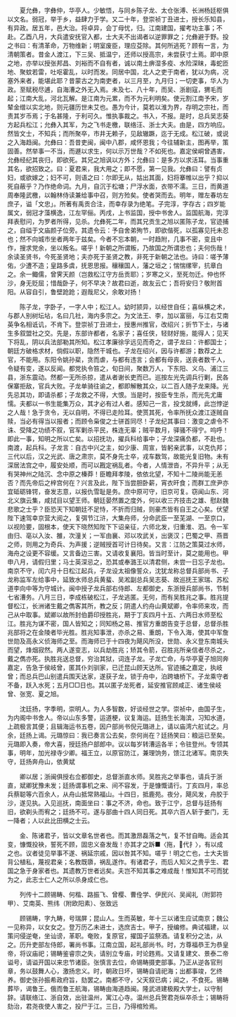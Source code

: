 <!-- { "loadSidebar": true } -->
　　夏允彝，字彝仲，华亭人。少敏悟，与同乡陈子龙、太仓张溥、长洲杨廷枢俱以文名。弱冠，举于乡，益肆力于学。又二十年，登崇祯丁丑进士，授长乐知县，有异政。居五年，邑大治。将卓异，会丁母忧，归。江南建国，擢考功主事；不赴。乙酉八月，大兵遣安抚官入都，士大夫不出谒者以逆罪罪之；允彝避于野。投之书曰：有清革命，万物维新；明室废臣，理应芟除。其何所逃死？顾有一言，为清朝策者。昔金人渡江，下三吴、抵温宁，还师以授高宗，未尝获寸土焉。即中原之地，亦举以授张邦昌、刘裕而不自有者，诚以南土痹湿多疫、水险深昧，毒蛇匝地、聚蚊若雷，吐呕霍乱，以时而发。同居中国，北人之吏于南者，犹以为病，况塞外来者，能堪此耶？昔蒙古之为南吏者，以三月至，九月归；一切吏事，华人为政。至赋税尽逋，自海漕之外无入焉。未及七、八十年，而吴、浙剧寇，猬毛而起；江南大乱，河北瓦解。是江南为元累，而不为元利明矣。使元割江南予宋，岁辇金缯以实北地，则元疆历世未艾也。愚为今计，莫若以淮为界，存明之宗社，而责其岁币焉；于名甚隆，于利可久。惟执事裁之。书入，不报。是时，总兵吴志葵方起兵松江；允彝入其军，为之飞书走檄，联络汪、浙士大夫。由是，四方响应。然皆文士，不知兵；而所聚卒，市井无赖子，见敌辙蹶，迄于无成。松江破，或说之入海趋闽。允彝曰：吾昔吏闽，闽中八郡，咸怀恩我；今往辅新主，图再举，策固善。然举事一不当，而遯以求生，何以示万世哉？不如死也。嘉定侯峒曾遇害，允彝经纪其丧归，即欲死。其兄之旭讽以方外；允彝曰：是多方以求活耳。当事重其名，欲招致之。曰：夏君来，我大用之；即不愿，第一见我。允彝曰：譬有贞妇，或欲嫁之；妇不可，则语之曰：尔即无从，姑出其面，妇将搴帷以出乎？抑以死自蔽乎？乃作绝命词。九月，自沉于松塘；尸浮水面，衣带不濡。三日，而黄道周奉隆武檄，以翰林侍读兼给事中召，则方殓矣。使者哭而去。明年，赠左春坊左庶子，谥「文忠」。所著有禹贡合注，而幸存录为绝笔。子完淳，字存古；四岁能属文，弱冠才藻横逸，江左罕俪。丙戌，上书监国，授中书舍人。监国航海，完淳拜表慰问，为罗者所得，见杀。允彝死二年，而其兄贡生之旭以匿陈子龙，官迹捕之，自缢于文庙颜子位旁。其遗令云：予自舍弟殉节，即欲偕死，以孤寡见托未忍也；然不向城市坐者两年于兹矣。今者不忘本朝，一时趋附，几事不密，变且中作，搜求党余，坐以叛名。嗟乎！新朝之所谓叛，乃故国之所谓忠也；夫何伤哉！余读圣贤书，今死圣贤地；夫亦死于圣贤之教，非死于新朝之法也。诗曰：嗟予薄佑，少遭不造；皇路多虞，抚恩思报。穰穰国人，藩之垣之；惴惴缧宰，抗章白之。余一鲰儒，曾霁天颜（岂救松江守方岳贡耶）；岁寒之义，至死勿迁。仲也怀沙，身无贬屈；惜哉卧子，何不早决？故君曰逝，故友云亡；吾将安归？敬附首阳。从容自引，鲁壁跄跄；遐哉尼父，余敢对扬！

　　陈子龙，字卧子，一字人中；松江人。幼时颕异，以经世自任；喜纵横之术，与郡人别树坛坫，名曰几社，海内多宗之。为文法王、李，加以富丽，与江右艾南英争名相诋讥，不肯下。登崇祯丁丑进士，授惠州推官，改绍兴；折节下士，与诸生多叙盟社之交。先是，东部许都者，名家子；喜任侠，轻财好施，能得人；见天下将乱，阴以兵法部勒其所知。松江孝廉徐孚远见而奇之，谓子龙曰：许都国士；朝廷方破格求材，倘假以职，隐然干城也。子龙在绍兴，因与许都游；数荐之上官，不能用。东阳令姚孙棐，贪而虐，与都有违言；会都有母丧，送丧者数千人，令疑有变，遂以反闻。都党执令笞之，旬日间，聚数万人，下东阳、义乌、浦江三县，浙东震动。然都一无所杀掠，遣从者谢长吏而已。巡按左光先调兵行剿，民各保寨拒敌，官兵大败。子龙单骑往谕之，都即解散其众，以二百人随子龙来降。光先忌其功，即请杀都；子龙救之不得，大恨。当是时，按臣专生杀，而光先尤庸懦。夫都以一书生能集万众，其才必有过人者。感知己一言，投戈就缚，此岂悖逆之人哉！急于贪令，无以自明，不得已走险耳。使贳其死，令率所抚众渡江逐贼自赎，当必有得当以报者；而顾令枭俊之士骈首同尽！子龙纪其事曰：激变之虐令不诛、受降之功绩不叙，官军剿杀平民，株连无辜；贼平数月，驿骚不得宁。呜呼！即此一事，知明之所以亡矣。以招抚功，擢兵科给事中；子龙深痛负都，不赴也。南渡，起兵科。子龙言：自古中兴之主，如少康、周宣，皆躬亲武事，以克仇邦；三代以后，汉之光武、唐之肃宗，莫不身先士卒，戎车数驾，故能光复旧物。未有深居法宫之中，履安处顺，而可以戡定祸乱者。今者，人情泄沓，不异升平；从无有哭神州之陆沉、念中原之榛莽！臣瞻拜孝陵，依依北望，不知十二陵尚能无恙否？而先帝后之梓宫何在？兴言及此，陛下当尝胆卧薪，宵衣旰食；而群工庶尹亦宜砥砺锋锷，奋发志意，以报仇雪耻是务。庶中原可守，旧京可复。窃闻山东、河北义旗云集，咸拭目以望王师。朝廷晏然置之度外，何以收三齐技击之雄、慰赵魏悲歌之士乎？臣恐天下知朝廷不足恃，不折而归贼，则豪杰皆有自王之心矣。伏望陛下速驾幸京营大阅之，复弭节江浒，大集舟师，分命武臣一至芜湖、一至京口，以视险要，固根本，使天下晓然知陛下下诏亲征，六师北发，归重淮、泗。令一军由归、亳以入汝、雒，次潼关；一军由襄、邓以攻武关，出褒汉；巴蜀之甲、燕晋之师，则用之为奇兵、为声援；逆贼授首可计日待矣。又言：江防之策莫过水师，海舟之设更不容缓。又言备边三害。又请收复襄阳。皆当时至计，莫之能用也。甲申八月，请假归里；马士英深忌之，恐其或奉潞王以清君侧，未尝一日忘子龙也。南京不守，闰六月十日松江起兵，子龙设太祖像誓众，沈犹龙称总督兵部尚书、子龙称监军左给事中，延致水师总兵黄蜚、吴淞副总兵吴志葵、故巡抚王家瑞、苏松道李向中等为守城计。闽中授子龙兵部右侍郎、左都御史，东浙授兵部尚书，节制七省漕务。八月三日，李成栋破松江，子龙逃匿。无何，而有吴胜兆之事。胜兆提督松江，长洲诸生戴之儁客其所，教之反；阴遣人约舟山黄斌卿，令率师来攻，而己从中取事。斌卿以故所封伯爵印授胜兆，期于丁亥四月十五、六两日水师至松江。胜兆为谋不密，国人皆知之；同知杨之易、推官方重朗告变于总督，总督杀胜兆部将之在金陵者毕光胜。胜兆知事泄，亦杀之易、重朗，下令入海，使其中军詹世勋及高永义侦海师之至。而海师已于十四夜为飓风所没，世勋、永义登东南城头而望，烽烟寂然。两人遂变志，以兵劫胜兆；矫其令箭，召胜兆所亲信者尽杀之，戴之儁亦死。执胜兆送总督，穷治其狱，词连子龙。子龙亡命，与华亭夏子旭同奔嘉定，告急于侯岐曾，匿其仆刘驯家，已迁昆山顾天达所。官迹捕之嘉定，执岐曾；而总兵巴山别遣兵围天达家，遂获子龙，锁于舟中，泊跨塘桥下。子龙乘守者不备，跃入水死；五月□□日也。其以匿子龙死者，延安推官顾咸正、诸生侯岐曾、张宽、夏之旭。

　　沈廷扬，字季明，崇明人。为人多智数，好谈经世之学。崇祯中，由国子生，为内阁中书舍人。帝以山东多警，运道梗，议复海运。廷扬生长海滨，习知水道，上疏极言其便；且辑海运书五卷，因户部尚书倪元璐进上，请以庙湾六舡试之。月余，廷扬上谒。元璐惊曰：我已奏言公去矣，奈何尚在？廷扬笑曰：粮运已至矣。元璐即入奏，帝大喜，授廷扬户部郎中。议以每岁转漕运各半；令驻登州。专领其事，明年，加光禄寺少卿。福王立，以原官防江，兼理饷务，馈江北诸军。南京失守，廷扬奔舟山，依黄斌

　　卿以居；浙闽俱授右佥都御史，总督浙直水师。吴胜兆之举事也，请兵于浙直，斌卿犹豫未发；廷扬谓事机之来、间不容发，于是慷慨请行。丁亥四月，率总兵蔡聪等六百余人，从舟山抵常熟福山。十四日，抵鹿苑。夜分，飓风发，舟胶于沙，遂见执。入见巡抚，南面坐曰：事之不济，命也。致于江宁，总督与廷扬有旧，欲剃头而宥之；廷扬不可。遂与部曲十四人同日死。其卒六百人斩于娄门，无一降者；人以此比田横之士云。

　　金、陈诸君子，皆以文章名世者也。而其激昂磊落之气，复不甘自晦。适会其变，慷慨投袂，誓死不顾，固忠义奋发哉！亦其才之跅■〈拖，代扌〉，有以成之也。议者徒见举事不遂、祸延宗戚，因以咎其不知。嗟乎！明之亡也，士大夫皆背公植私，蔑视君亲；名教既隳，祸乱遂作。有诸君子，而后人知义之贵乎生、君国之急于身家者也。其遗教万世者远矣。夫岂不知其事之难成哉！惟知其不可而犹为之，此志士仁人之所以杀身成仁也。

　　列传十二顾锡畴、何楷、路振飞、曾樱、曹佺学、伊民兴、吴闻礼（附郭符甲）、艾南英、熊纬（附欧阳素）、张致远

　　顾锡畴，字九畴，号瑞屏；昆山人。生而英敏，年十三以诸生应试南京；魏公一见称异，以女女之。登万历乙未进士，选庶吉士。甲子，授编修。典试福建，以策问侵逆奄，坐讪谤，革职。奄败，复原官，擢国子监祭酒。请复积分之法，从之。历升吏部左侍郎，署尚书事。江南立国，起礼部尚书。时，方尊福恭王为恭皇帝，将议庙祀；锡畴鉴睿宗之失，请别立专庙，时论韪焉。又请复建文、景泰二帝谥号，请谥开国以来忠节诸臣。张慎言去位，命锡畴摄吏部事。乃正从逆各官刑章，务以鼓舞人心，激扬忠义。时，朝政日坏，锡畴自请祀海；出都事竣，乞终养。御史张孙振希政府旨，劾罢之。南都不守，父天叙已病；闻之，不食死。锡畴葬毕，谒鲁王。俄而鲁王航海，锡畴由海道趋闽。隆武进建极殿大学士，以守制辞。请联络江、浙自效，出驻温州，寓江心寺。温州总兵贺君尧纵卒杀士；锡畴将劾治，君尧夜使人害之，投尸于江。三日，乃得棺殓焉。

